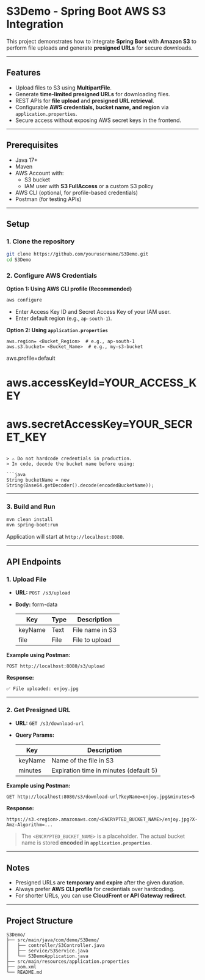 # S3Demo - Spring Boot AWS S3 Integration

This project demonstrates how to integrate **Spring Boot** with **Amazon S3** to perform file uploads and generate **presigned URLs** for secure downloads.

---

## Features

- Upload files to S3 using **MultipartFile**.
- Generate **time-limited presigned URLs** for downloading files.
- REST APIs for **file upload** and **presigned URL retrieval**.
- Configurable **AWS credentials, bucket name, and region** via `application.properties`.
- Secure access without exposing AWS secret keys in the frontend.

---

## Prerequisites

- Java 17+
- Maven
- AWS Account with:
  - S3 bucket
  - IAM user with **S3 FullAccess** or a custom S3 policy
- AWS CLI (optional, for profile-based credentials)
- Postman (for testing APIs)

---

## Setup

### 1. Clone the repository
```bash
git clone https://github.com/yourusername/S3Demo.git
cd S3Demo
````

### 2. Configure AWS Credentials

**Option 1: Using AWS CLI profile (Recommended)**

```bash
aws configure
```

* Enter Access Key ID and Secret Access Key of your IAM user.
* Enter default region (e.g., `ap-south-1`).

**Option 2: Using `application.properties`**

```properties
aws.region= <Bucket_Region>  # e.g., ap-south-1
aws.s3.bucket= <Bucket_Name>  # e.g., my-s3-bucket
```
aws.profile=default
# aws.accessKeyId=YOUR_ACCESS_KEY
# aws.secretAccessKey=YOUR_SECRET_KEY
```

> ⚠️ Do not hardcode credentials in production.
> In code, decode the bucket name before using:

```java
String bucketName = new String(Base64.getDecoder().decode(encodedBucketName));
```

---

### 3. Build and Run

```bash
mvn clean install
mvn spring-boot:run
```

Application will start at `http://localhost:8080`.

---

## API Endpoints

### 1. Upload File

* **URL:** `POST /s3/upload`
* **Body:** form-data

  | Key     | Type | Description     |
    | ------- | ---- | --------------- |
  | keyName | Text | File name in S3 |
  | file    | File | File to upload  |

**Example using Postman:**

```
POST http://localhost:8080/s3/upload
```

**Response:**

```
✅ File uploaded: enjoy.jpg
```

---

### 2. Get Presigned URL

* **URL:** `GET /s3/download-url`
* **Query Params:**

  | Key     | Description                            |
    | ------- | -------------------------------------- |
  | keyName | Name of the file in S3                 |
  | minutes | Expiration time in minutes (default 5) |

**Example using Postman:**

```
GET http://localhost:8080/s3/download-url?keyName=enjoy.jpg&minutes=5
```

**Response:**

```
https://s3.<region>.amazonaws.com/<ENCRYPTED_BUCKET_NAME>/enjoy.jpg?X-Amz-Algorithm=...
```

> The `<ENCRYPTED_BUCKET_NAME>` is a placeholder. The actual bucket name is stored **encoded in `application.properties`**.

---

## Notes

* Presigned URLs are **temporary and expire** after the given duration.
* Always prefer **AWS CLI profile** for credentials over hardcoding.
* For shorter URLs, you can use **CloudFront or API Gateway redirect**.

---

## Project Structure

```
S3Demo/
├── src/main/java/com/demo/S3Demo/
│   ├── controller/S3Controller.java
│   ├── service/S3Service.java
│   └── S3DemoApplication.java
├── src/main/resources/application.properties
├── pom.xml
└── README.md
```